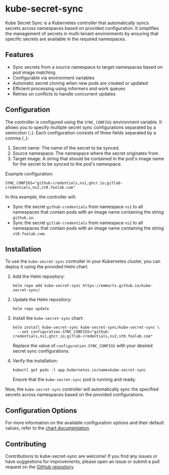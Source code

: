 # kube-secret-sync

Kube Secret Sync is a Kubernetes controller that automatically syncs secrets across namespaces based on provided configuration. It simplifies the management of secrets in multi-tenant environments by ensuring that specific secrets are available in the required namespaces.

## Features

- Sync secrets from a source namespace to target namespaces based on pod image matching
- Configurable via environment variables
- Automatic secret cloning when new pods are created or updated
- Efficient processing using informers and work queues
- Retries on conflicts to handle concurrent updates

## Configuration

The controller is configured using the `SYNC_CONFIGS` environment variable. It allows you to specify multiple secret sync configurations separated by a semicolon (`;`). Each configuration consists of three fields separated by a comma (`,`):

1. Secret name: The name of the secret to be synced.
2. Source namespace: The namespace where the secret originates from.
3. Target image: A string that should be contained in the pod's image name for the secret to be synced to the pod's namespace.

Example configuration:

```
SYNC_CONFIGS="github-credentials,ns1,ghcr.io;gitlab-credentials,ns2,st0.foolab.com"
```

In this example, the controller will:
- Sync the secret `github-credentials` from namespace `ns1` to all namespaces that contain pods with an image name containing the string `github.io`.
- Sync the secret `gitlab-credentials` from namespace `ns2` to all namespaces that contain pods with an image name containing the string `st0.foolab.com`.

## Installation

To use the `kube-secret-sync` controller in your Kubernetes cluster, you can deploy it using the provided Helm chart.

1. Add the Helm repository:

   ```
   helm repo add kube-secret-sync https://emmorts.github.io/kube-secret-sync/
   ```

2. Update the Helm repository:

   ```
   helm repo update
   ```

3. Install the `kube-secret-sync` chart:

   ```
   helm install kube-secret-sync kube-secret-sync/kube-secret-sync \
     --set configuration.SYNC_CONFIGS="github-credentials,ns1,ghcr.io;gitlab-credentials,ns2,st0.foolab.com"
   ```

   Replace the value of `configuration.SYNC_CONFIGS` with your desired secret sync configurations.

4. Verify the installation:

   ```
   kubectl get pods -l app.kubernetes.io/name=kube-secret-sync
   ```

   Ensure that the `kube-secret-sync` pod is running and ready.

Now, the `kube-secret-sync` controller will automatically sync the specified secrets across namespaces based on the provided configurations.

## Configuration Options

For more information on the available configuration options and their default values, refer to the [chart documentation](charts/kube-secret-sync/README.md).

## Contributing

Contributions to kube-secret-sync are welcome! If you find any issues or have suggestions for improvements, please open an issue or submit a pull request on the [GitHub repository](https://github.com/emmorts/kube-secret-sync).